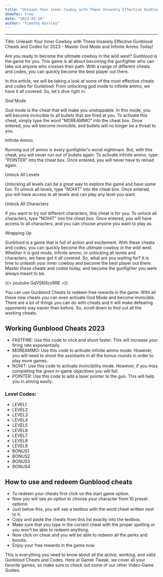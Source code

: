```yaml
---
title: "Unleash Your Inner Cowboy with These Insanely Effective Gunblood Cheats and Codes for 2023 - Master God Mode and Infinite Ammo Today!"
ShowToc: true 
date: "2023-03-24"
author: "Timothy Bursley"
---
```

*****
Title: Unleash Your Inner Cowboy with These Insanely Effective Gunblood Cheats and Codes for 2023 - Master God Mode and Infinite Ammo Today!

Are you ready to become the ultimate cowboy in the wild west? Gunblood is the game for you. This game is all about becoming the gunfighter who can take out anyone who crosses their path. With a range of different cheats and codes, you can quickly become the best player out there.

In this article, we will be taking a look at some of the most effective cheats and codes for Gunblood. From unlocking god mode to infinite ammo, we have it all covered. So, let's dive right in.

God Mode

God mode is the cheat that will make you unstoppable. In this mode, you will become invincible to all bullets that are fired at you. To activate this cheat, simply type the word "MOREAMMO" into the cheat box. Once entered, you will become invincible, and bullets will no longer be a threat to you.

Infinite Ammo

Running out of ammo is every gunfighter's worst nightmare. But, with this cheat, you will never run out of bullets again. To activate infinite ammo, type "POINTER" into the cheat box. Once entered, you will never have to reload again.

Unlock All Levels

Unlocking all levels can be a great way to explore the game and have some fun. To unlock all levels, type "NOHIT" into the cheat box. Once entered, you will have access to all levels and can play any level you want.

Unlock All Characters

If you want to try out different characters, this cheat is for you. To unlock all characters, type "NOHIT" into the cheat box. Once entered, you will have access to all characters, and you can choose anyone you want to play as.

Wrapping Up

Gunblood is a game that is full of action and excitement. With these cheats and codes, you can quickly become the ultimate cowboy in the wild west. Whether it is god mode, infinite ammo, or unlocking all levels and characters, we have got it all covered. So, what are you waiting for? It is time to unleash your inner cowboy and become the best player out there. Master these cheats and codes today, and become the gunfighter you were always meant to be.

{{< youtube GqVSNXcx9RE >}} 



You can use Gunblood Cheats to redeem free rewards in the game. With all these new cheats you can even activate God Mode and become invincible. There are a lot of things you can do with cheats and it will make defeating opponents way easier than before. So, scroll down to find out all the working cheats.
 
## Working Gunblood Cheats 2023
 
- FASTFIRE: Use this code to click and shoot faster. This will increase your firing rate exponentially.
 - MOREAMMO: Use this code to activate infinite ammo mode. However, you will need to shoot the assistants in all the bonus rounds in order to play more games.
 - NOHIT: Use this code to activate invincibility mode. However, if you miss completing the given in-game objectives you will fail.
 - POINTER: Use this code to add a laser pointer to the gun. This will help you in aiming easily.

 
### Level Codes:
 
- LEVEL1
 - LEVEL2
 - LEVEL3
 - LEVEL4
 - LEVEL5
 - LEVEL6
 - LEVEL7
 - LEVEL8
 - LEVEL9
 - BONUS1
 - BONUS2
 - BONUS3
 - BONUS4

 
## How to use and redeem Gunblood cheats
 

 
- To redeem your cheats first click on the start game option.
 - Now you will see an option to choose your character from 10 preset options.
 - Just below this, you will see a textbox with the word cheat written next to it.
 - Copy and paste the cheats from this list exactly into the textbox.
 - Make sure that you type in the correct cheat with the proper spelling or you won’t be able to redeem anything.
 - Now click on cheat and you will be able to redeem all the perks and boosts.
 - Enjoy your free rewards in the game now.

 
This is everything you need to know about all the active, working, and valid Gunblood Cheats and Codes. Here at Gamer Tweak, we cover all your favorite games, so make sure to check out some of our other Video-Game Guides.




